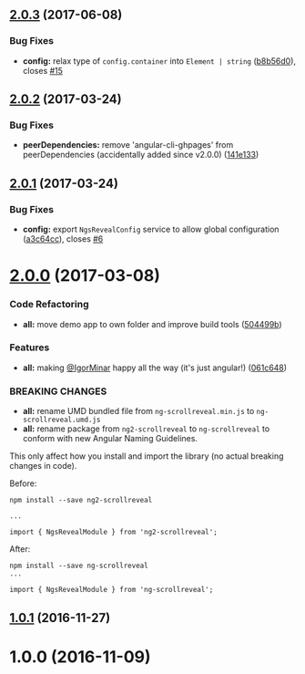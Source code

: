 <a name="2.0.3"></a>
## [2.0.3](https://github.com/tinesoft/ng-scrollreveal/compare/2.0.2...2.0.3) (2017-06-08)


### Bug Fixes

* **config:** relax type of `config.container` into `Element | string` ([b8b56d0](https://github.com/tinesoft/ng-scrollreveal/commit/b8b56d0)), closes [#15](https://github.com/tinesoft/ng-scrollreveal/issues/15)



<a name="2.0.2"></a>
## [2.0.2](https://github.com/tinesoft/ng-scrollreveal/compare/2.0.1...2.0.2) (2017-03-24)


### Bug Fixes

* **peerDependencies:** remove 'angular-cli-ghpages' from peerDependencies (accidentally added since v2.0.0) ([141e133](https://github.com/tinesoft/ng-scrollreveal/commit/141e133))



<a name="2.0.1"></a>
## [2.0.1](https://github.com/tinesoft/ng-scrollreveal/compare/2.0.0...2.0.1) (2017-03-24)


### Bug Fixes

* **config:** export `NgsRevealConfig` service to allow global configuration ([a3c64cc](https://github.com/tinesoft/ng-scrollreveal/commit/a3c64cc)), closes [#6](https://github.com/tinesoft/ng-scrollreveal/issues/6)



<a name="2.0.0"></a>
# [2.0.0](https://github.com/tinesoft/ng-scrollreveal/compare/1.0.1...2.0.0) (2017-03-08)


### Code Refactoring

* **all:** move demo app to own folder and improve build tools ([504499b](https://github.com/tinesoft/ng-scrollreveal/commit/504499b))


### Features

* **all:** making [@IgorMinar](https://github.com/IgorMinar) happy all the way (it's just angular!) ([061c648](https://github.com/tinesoft/ng-scrollreveal/commit/061c648))


### BREAKING CHANGES

* **all:** rename UMD bundled file from `ng-scrollreveal.min.js` to `ng-scrollreveal.umd.js`
* **all:** rename package from `ng2-scrollreveal` to `ng-scrollreveal` to conform with new Angular Naming Guidelines.

This only affect how you install and import the library (no actual breaking changes in code).

Before:

```
npm install --save ng2-scrollreveal

...

import { NgsRevealModule } from 'ng2-scrollreveal';
```

After:

```
npm install --save ng-scrollreveal
...

import { NgsRevealModule } from 'ng-scrollreveal';
```



<a name="1.0.1"></a>
## [1.0.1](https://github.com/tinesoft/ng-scrollreveal/compare/1.0.0...1.0.1) (2016-11-27)



<a name="1.0.0"></a>
# 1.0.0 (2016-11-09)



